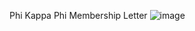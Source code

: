 Phi Kappa Phi Membership Letter
![image](https://github.com/user-attachments/assets/b77dcce4-9087-465e-a439-50d0d86bcddb)
